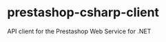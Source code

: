 prestashop-csharp-client
========================

API client for the Prestashop Web Service for .NET
